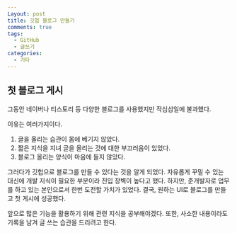 ```yaml
---
Layout: post
title: 깃헙 블로그 만들기
comments: true
tags:
  - GitHub
  - 글쓰기
categories:
  - 기타
---
```

## 첫 블로그 게시
그동안 네이버나 티스토리 등 다양한 블로그를 사용했지만 작심삼일에 불과했다.

이유는 여러가지이다.
1. 글을 올리는 습관이 몸에 베기지 않았다.
2. 짧은 지식을 지녀 글을 올리는 것에 대한 부끄러움이 있었다.
3. 블로그 올리는 양식이 마음에 들지 않았다.

그러다가 깃헙으로 블로그를 만들 수 있다는 것을 알게 되었다.
자유롭게 꾸밀 수 있는 대신에 개발 지식이 필요한 부분이라 진입 장벽이 높다고 했다.
하지만, 준개발자로 업무를 하고 있는 본인으로서 한번 도전할 가치가 있었다.
결국, 원하는 UI로 블로그를 만들고 첫 게시에 성공했다.

앞으로 많은 기능을 활용하기 위해 관련 지식을 공부해야겠다.
또한, 사소한 내용이라도 기록을 남겨 글 쓰는 습관을 드리려고 한다.

